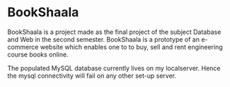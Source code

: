 # BookShaala

BookShaala is a project made as the final project of the subject Database and Web in the second semester. BookShaala is a prototype of an e-commerce website which enables one to to buy, sell and rent engineering course books online.


The populated MySQL database currently lives on my localserver. Hence the mysql connectivity will fail on any other set-up server.
